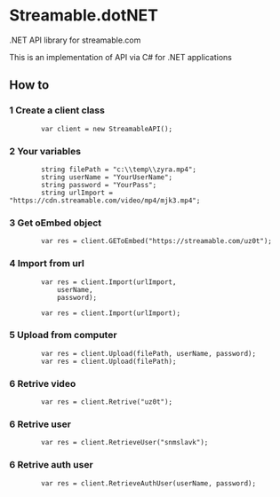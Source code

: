 # Streamable.dotNET
.NET API library for streamable.com

This is an implementation of API via C# for .NET applications

## How to
### 1 Create a client class
            var client = new StreamableAPI();

### 2 Your variables
            string filePath = "c:\\temp\\zyra.mp4";
            string userName = "YourUserName";
            string password = "YourPass";
            string urlImport = "https://cdn.streamable.com/video/mp4/mjk3.mp4";

### 3 Get oEmbed object
            var res = client.GEToEmbed("https://streamable.com/uz0t");

### 4 Import from url
            var res = client.Import(urlImport,
                userName,
                password);

            var res = client.Import(urlImport);

### 5 Upload from computer
            var res = client.Upload(filePath, userName, password);
            var res = client.Upload(filePath);

### 6 Retrive video
            var res = client.Retrive("uz0t");

### 6 Retrive user
            var res = client.RetrieveUser("snmslavk");

### 6 Retrive auth user
            var res = client.RetrieveAuthUser(userName, password);
